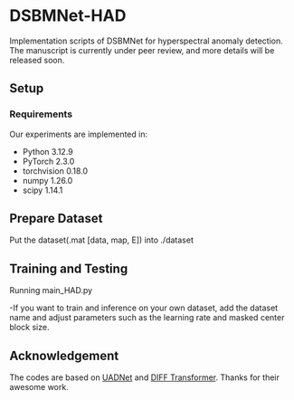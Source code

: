 # DSBMNet-HAD
Implementation scripts of DSBMNet for hyperspectral anomaly detection. The manuscript is currently under peer review, and more details will be released soon.

## Setup

### Requirements

Our experiments are implemented in:

- Python 3.12.9
- PyTorch 2.3.0
- torchvision 0.18.0
- numpy 1.26.0
- scipy 1.14.1

## Prepare Dataset

Put the dataset(.mat [data, map, E]) into ./dataset

## Training and Testing

Running main_HAD.py

-If you want to train and inference on your own dataset, add the dataset name and adjust parameters such as the learning rate and masked center block size.

## Acknowledgement

The codes are based on [UADNet](https://github.com/lwdQAQ/TGRS2024_UADNet) and [DIFF Transformer](https://github.com/microsoft/unilm/tree/master/Diff-Transformer). Thanks for their awesome work.

